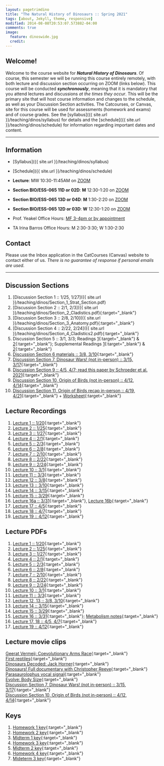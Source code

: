 ```yaml
---
layout: pagetrimdino
title: "The Natural History of Dinosaurs :: Spring 2021"
tags: [about, Jekyll, theme, responsive]
modified: 2014-08-08T20:53:07.573882-04:00
comments: true
image:
  feature: dinoswide.jpg
  credit:
---
```



## Welcome!
Welcome to the course website for ***Natural History of Dinosaurs***. Of course, this semester we will be running this course entirely remotely, with both lecture and discussion section occurring on ZOOM (links below). This course will be conducted ***synchronously***, meaning that it is mandatory that you attend lectures and discussions *at the times they occur*. This will be the primary site that will host course information and changes to the schedule, as well as your Discussion Section activities. The Catcourses, or Canvas, site for this course will be used for assessments (homework and exams) and of course grades. See the [syllabus]({{ site.url }}/teaching/dinos/syllabus) for details and the [schedule]({{ site.url }}/teaching/dinos/schedule) for information regarding important dates and content.

---

## Information
*	[Syllabus]({{ site.url }}/teaching/dinos/syllabus)  
* [Schedule]({{ site.url }}/teaching/dinos/schedule)  

*	**Lecture**: MW 10:30-11:45AM on [ZOOM](https://ucmerced.zoom.us/j/89025936181?pwd=bU9YSmNjT0xmR1dFVmUvanJ1aXRwQT09)  
*	**Section BIO/ESS-065 11D or 02D**: **M** 12:30-1:20 on [ZOOM](https://ucmerced.zoom.us/j/89530180696?pwd=TWxtMXhTTHJSR2VGKzB6Yy96SzZzZz09)  
*	**Section BIO/ESS-065 13D or 04D**: **M** 1:30-2:20 on [ZOOM](https://ucmerced.zoom.us/j/88311377473?pwd=cFo3OUdUZmg0dzEwanlWckdiMEt5Zz09)  
*	**Section BIO/ESS-065 12D or 03D**: **W** 12:30-1:20 on [ZOOM](https://ucmerced.zoom.us/j/84452104725?pwd=dFFuUFRjN2RmWWI2Vy92Yzl5YmdtZz09)  


*	Prof. Yeakel Office Hours: [MF 3-4pm or by appointment](https://ucmerced.zoom.us/j/89025936181?pwd=bU9YSmNjT0xmR1dFVmUvanJ1aXRwQT09)  
*	TA Irina Barros Office Hours: M 2:30-3:30; W 1:30-2:30  

## Contact
Please use the Inbox application in the CatCourses (Canvas) website to contact either of us. *There is no guarantee of response if personal emails are used.*

---

## Discussion Sections
1. [Discussion Section 1 :: 1/25, 1/27]({{ site.url }}/teaching/dinos/Section_1_Strat_Section.pdf)  
2. [Discussion Section 2 :: 2/1, 2/3]({{ site.url }}/teaching/dinos/Section_2_Cladistics.pdf){:target="_blank"}  
3. [Discussion Section 3 :: 2/8, 2/10]({{ site.url }}/teaching/dinos/Section_3_Anatomy.pdf){:target="_blank"}  
4. [Discussion Section 4 :: 2/22, 2/24]({{ site.url }}/teaching/dinos/Section_4_Cladistics2.pdf){:target="_blank"}  
5. Discussion Section 5 :: 3/1, 3/3; Readings [1](https://www.wired.com/2009/07/toucanbill/){:target="_blank"} & [2](https://www.smithsonianmag.com/science-nature/armored-dinosaurs-kept-cool-labyrinth-nose-canals-180971073/){:target="_blank"}; Supplemental Readings [1](https://journals.plos.org/plosone/article?id=10.1371/journal.pone.0207381){:target="_blank"} & [2](https://science.sciencemag.org/content/325/5939/468?ijkey=b5e9d5b337a93ab599c7c44bec9573a4cca5224e&keytype2=tf_ipsecsha){:target="_blank"}
6. [Discussion Section 6 materials :: 3/8, 3/10](https://ucmerced.box.com/s/4nxac80451bs7bze4m7gc2nyby579cio){:target="_blank"} 
7. [Discussion Section 7, Dinosaur Wars! (not in-person) :: 3/15, 3/17](https://ucmerced.box.com/s/gtbzmxc4oou7wmki8xyj60exusqew30q){:target="_blank"}  
8. [Discussion Section 9 :: 4/5, 4/7; read this paper by Schroeder et al. 2021](https://ucmerced.box.com/s/08jfqfcwdtnecfzc9djh0g42w87z5gi8){:target="_blank"} 
9. [Discussion Section 10, Origin of Birds (not in-person) :: 4/12, 4/14](https://ucmerced.box.com/s/yqr6fc2tci22jbheq7qmkjpr0yaqrwk8){:target="_blank"}  
10. [Discussion Section 11, Origin of Birds recap in-person :: 4/19, 4/21](https://ucmerced.box.com/s/yqr6fc2tci22jbheq7qmkjpr0yaqrwk8){:target="_blank"}  + [Worksheet](https://ucmerced.box.com/s/tj3sqx111hezniqemlt13zbd372niutf){:target="_blank"}

## Lecture Recordings
1. [Lecture 1 :: 1/20](https://ucmerced.box.com/s/1x6g3ujapak3eos71z0dj3r5ruyyvh6u){:target="_blank"}  
2. [Lecture 2 :: 1/25](https://ucmerced.box.com/s/nw428s0fl3o7bydyzn3cmi541b8f0xh1){:target="_blank"}  
3. [Lecture 3 :: 1/27](https://ucmerced.box.com/s/tpzrpndcm7eu7cnzl8afuclzi0563bl1){:target="_blank"}
4. [Lecture 4 :: 2/1](https://ucmerced.box.com/s/mi58b3yx7pt53znoajy2mpk39spldpxq){:target="_blank"}
5. [Lecture 5 :: 2/3](https://ucmerced.box.com/s/sz7jkomjp6s11w25mkke252kfo2t58bc){:target="_blank"}
6. [Lecture 6 :: 2/8](https://ucmerced.box.com/s/dg2dxdpmv3kbr4o4a3iwtvkgpwlh6pv2){:target="_blank"}
7. [Lecture 7 :: 2/10](https://ucmerced.box.com/s/5ap9f298iprpfxha08k1vlz9dg7s69wa){:target="_blank"}
8. [Lecture 8 :: 2/22](https://ucmerced.box.com/s/if64uoonjva6sueftpqd0nolpi1dap2g){:target="_blank"}
9. [Lecture 9 :: 2/24](https://ucmerced.box.com/s/9b5ma9s3gog38nedje6d5l559amwcck0){:target="_blank"}
10. [Lecture 10 :: 3/1](https://ucmerced.box.com/s/c15r03klvpi1849240ryjoadslvjrgkz){:target="_blank"}
11. [Lecture 11 :: 3/3](https://ucmerced.box.com/s/o0rp7j5zo3gr2xgcvld2nfzrobasoyow){:target="_blank"}  
12. [Lecture 12 :: 3/8](https://ucmerced.box.com/s/2mqx58x38o7465lu32jhi2ez9bbxg15g){:target="_blank"}  
13. [Lecture 13 :: 3/10](https://ucmerced.box.com/s/yc05wuidwe617mvodw3s15cyff5qw8jv){:target="_blank"}  
14. [Lecture 14 :: 3/15](https://ucmerced.box.com/s/hbb1c3wvwva6l3iuwqezyuz1rzsxbtig){:target="_blank"}  
15. [Lecture 15 :: 3/29](https://ucmerced.box.com/s/7nvl9ciq5x7jz7u52plxbmr105wg8f8p){:target="_blank"}  
16. [Lecture 16a :: 3/31](https://ucmerced.box.com/s/rwua132jbx9yu9j3ykvz9no3tqhl1046){:target="_blank"}, [Lecture 16b](https://ucmerced.box.com/s/6g4o5ghzxl75h839i0f2q38cd83zcbl1){:target="_blank"}  
17. [Lecture 17 :: 4/5](https://ucmerced.box.com/s/dmcjcitxye308zlu9eqpj8jqjql4yhs2){:target="_blank"}  
18. [Lecture 18 :: 4/7](https://ucmerced.box.com/s/tudztc35k5gi8cu10wo8p53zugvst2os){:target="_blank"}  
19. [Lecture 19 :: 4/12](https://ucmerced.box.com/s/4pthwvzaoman7op77jweww7gmrmaf6be){:target="_blank"}  


## Lecture PDFs
1. [Lecture 1 :: 1/20](https://ucmerced.box.com/s/mqmjjh4uagj6bqnpaats23qa0vmhrgt6){:target="_blank"}  
2. [Lecture 2 :: 1/25](https://ucmerced.box.com/s/rzknkdubsorm1r8geo04v7vab9r753j4){:target="_blank"}  
3. [Lecture 3 :: 1/27](https://ucmerced.box.com/s/38fuy8z6c0gg0r1hv4936q31znct1vd8){:target="_blank"}  
4. [Lecture 4 :: 2/1](https://ucmerced.box.com/s/m2or6vnt0jtil63c0lfhk4851gpgt3jo){:target="_blank"}  
5. [Lecture 5 :: 2/3](https://ucmerced.box.com/s/on6pwyxpnjza9sbj72mvn10rm73e8yv7){:target="_blank"}  
6. [Lecture 6 :: 2/8](https://ucmerced.box.com/s/svqehujoa20ytx2hi2lt17jj17kg3vrz){:target="_blank"}  
7. [Lecture 7 :: 2/10](https://ucmerced.box.com/s/2zmu70cj9tf49xd1l0yysm2xkm28i2k4){:target="_blank"} 
8. [Lecture 8 :: 2/22](https://ucmerced.box.com/s/ws62vjgdiyaadohptnvxnk3l2q0vypal){:target="_blank"}  
9. [Lecture 9 :: 2/24](https://ucmerced.box.com/s/2mgfmjc8xpby4z13fjtp6twa4n24clq5){:target="_blank"}  
10. [Lecture 10 :: 3/1](https://ucmerced.box.com/s/rz5xbdahkoqdi1l7pb29r9b5ydu21zw6){:target="_blank"}  
11. [Lecture 11 :: 3/3](https://ucmerced.box.com/s/gafgs05ecqv7itfwh9me6cfimtke0pi9){:target="_blank"}  
12. [Lecture 12, 13 :: 3/8, 3/10](https://ucmerced.box.com/s/67rj7fa8blvm888fsra93lu2q95azkt0){:target="_blank"}  
13. [Lecture 14 :: 3/15](https://ucmerced.box.com/s/ry5dfm9lzuy3jda5wfzcf640z2iq85bh){:target="_blank"}  
15. [Lecture 15 :: 3/29](https://ucmerced.box.com/s/dm4s0i0ll2ofw1xvgv6z1t5b33w98gzo){:target="_blank"}  
16. [Lecture 16 :: 3/31](https://ucmerced.box.com/s/vpa4odk3l0gycrgbjfbuznsi9dbnoc2u){:target="_blank"}; [Metabolism notes](https://ucmerced.box.com/s/p55xe1xak6ykmqurhfu6gvu6sz38g2ug){:target="_blank"}  
17. [Lecture 17, 18 :: 4/5, 4/7](https://ucmerced.box.com/s/hzynywo2f9nlxm529511ae1ipwfjmtgf){:target="_blank"}  
18. [Lecture 19 :: 4/12](https://ucmerced.box.com/s/dpdrvzmkoliwq5kbvnrmcx3d607wqdmd){:target="_blank"}  



## Lecture movie clips
[Geerat Vermeij: Coevolutionary Arms Race](https://ucmerced.box.com/s/h3c52gixgdvegpxkvaah3iuqffizryws){:target="_blank"}  
[First reptiles](https://ucmerced.box.com/s/sdtg7ncakwfdy966cmonshkrfrp2bqof){:target="_blank"}  
[Dinosaurs Decoded: Jack Horner](https://ucmerced.box.com/s/trnzzsepp2z81yvixk7pc5cg9vxiqj32){:target="_blank"}  
[Dinosaurs! Full documentary with Christopher Reeve](https://ucmerced.box.com/s/f3jp06kxm0isyuuoy1734y8omguhuedw){:target="_blank"}  
[Parasaurolophus vocal signal](https://ucmerced.box.com/s/2c9v71uwt2kai11ryrwqcz05e1amdr1l){:target="_blank"}  
[Evolve: Body Size](https://ucmerced.box.com/s/gu0d8258rw5kmmep7xpke4djc03sd6xm){:target="_blank"}  
[Discussion Section 7, Dinosaur Wars! (not in-person) :: 3/15, 3/17](https://ucmerced.box.com/s/gtbzmxc4oou7wmki8xyj60exusqew30q){:target="_blank"}  
[Discussion Section 10, Origin of Birds (not in-person) :: 4/12, 4/14](https://ucmerced.box.com/s/yqr6fc2tci22jbheq7qmkjpr0yaqrwk8){:target="_blank"}  



## Keys
1. [Homework 1 key](https://ucmerced.box.com/s/fyqie873aebjec71uze7l22t1ubhuqv1){:target="_blank"}  
2. [Homework 2 key](https://ucmerced.box.com/s/j0nhve5wgq9uakzuc0i16wg875hsj9h3){:target="_blank"}  
3. [Midterm 1 key](https://ucmerced.box.com/s/uwa06adiyb4r5fva2xxmwn298ldhk3gp){:target="_blank"}  
4. [Homework 3 key](https://ucmerced.box.com/s/uvl0p5dm9bxoxy44au16k929adyb3vo2){:target="_blank"}  
5. [Midterm 2 key](https://ucmerced.box.com/s/11yf8b91n9bfne6ic5tqwlrgwxwzhuiw){:target="_blank"}  
6. [Homework 4 key](https://ucmerced.box.com/s/fxqyk1rxdahm1f83826814n1r1nvsn5s){:target="_blank"}  
7. [Mideterm 3 key](https://ucmerced.box.com/s/c2f7idnir2ko9lkisfn1sxk0zrojugtx){:target="_blank"}  


<!-- ## Info
* Class time/location: MW 10:30-11:45 on ZOOM   -->
<!-- * Section time/location: M 12:30-1:20 in CLSSRM 279; W 1:30-2:20 in CLSSRM 288; M 6:30-7:20 in CLSSRM 203   -->
<!-- * Office hours: Justin (TBD); Irina (TBD)   -->
<!-- * [Syllabus](http://jdyeakel.github.io/teaching/dinos/Syllabus_spring2018.pdf)  
[Updated class schedule (*updated 2/25*)](http://jdyeakel.github.io/teaching/dinos/updatedsyllabus.pdf)   -->

<!-- 
> **Exam IV: Saturday May 5 from 8:00-11:00am	KOLLIG 217**  
> Covering Lectures 21 onwards and Chapters: 14, 16 and selected readings (below)  
> You will need the long-green SCANTRON (No. 882-E)  
> [Click here to see a picture of the required SCANTRON form](http://jdyeakel.github.io/teaching/dinos/scantron.jpg)  
> [Click here for the answer key to **Exam 4**](http://jdyeakel.github.io/teaching/dinos/nedry.jpg)  

---

## Lectures
* [Lecture 1: Timescales and fossilization](http://jdyeakel.github.io/teaching/dinos/lectures/01_Intro_paleo.pdf)  
* [Lecture 2: Evolution and Cladograms](http://jdyeakel.github.io/teaching/dinos/lectures/02_Evolution.pdf)  
* [Lecture 3: Early Life History 1](http://jdyeakel.github.io/teaching/dinos/lectures/03_EarlyLifeHistory_1.pdf)  
* [Lecture 4: Early Life History 2](http://jdyeakel.github.io/teaching/dinos/lectures/04_EarlyLifeHistory_2.pdf)  
* [Lecture 5: Intro to Dinosauria](http://jdyeakel.github.io/teaching/dinos/lectures/05_Dinosauria.pdf)  
* Lecture 6: Film  
* Lecture 7: Review [Notes for Exam I](http://jdyeakel.github.io/teaching/dinos/Notes_1.pdf)  
* [Lecture 8: Stegosauria](http://jdyeakel.github.io/teaching/dinos/lectures/08_Stegosauria.pdf)  
* [Lecture 9: Ankylosauria](http://jdyeakel.github.io/teaching/dinos/lectures/09_Ankylosauria.pdf)  
* [Lecture 10: Pachycephalosauria](http://jdyeakel.github.io/teaching/dinos/lectures/10_Pachy.pdf) 
* [Lecture 11: Ceratopsia](http://jdyeakel.github.io/teaching/dinos/lectures/11_Ceratopsia.pdf)  
* Lecture 12: [Ornithopods](http://jdyeakel.github.io/teaching/dinos/lectures/12_Ornithopods.pdf) & Review [Notes for Exam II](http://jdyeakel.github.io/teaching/dinos/Notes_2.pdf)  
* [Lectures 13 & 14: Sauropods](http://jdyeakel.github.io/teaching/dinos/lectures/13_14_Sauropods.pdf)  
* [Lecture 15: Metabolism](http://jdyeakel.github.io/teaching/dinos/lectures/15_Metabolism.pdf)  
* Lecture [16: Body size](http://jdyeakel.github.io/teaching/dinos/lectures/16_BodySize.pdf) & [17: Theropods](http://jdyeakel.github.io/teaching/dinos/lectures/17_Theropods_1.pdf)  
* Lecture 18: [Theropods II](http://jdyeakel.github.io/teaching/dinos/lectures/18_Theropods_2.pdf)  
* Lecture 19: [Birds](http://jdyeakel.github.io/teaching/dinos/lectures/19_Birds.pdf)  
* Lecture 20: Finish evolution of birds and [Notes for Exam III](http://jdyeakel.github.io/teaching/dinos/Notes_3.pdf)  
* Lecture 21: [Flying Reptiles](http://jdyeakel.github.io/teaching/dinos/lectures/21_Flying_Reptiles.pdf)  
* Lecture 22: [Swimming Reptiles](http://jdyeakel.github.io/teaching/dinos/lectures/22_Swimming_Reptiles.pdf)  
* Lecture 23: [Swimming Reptiles](http://jdyeakel.github.io/teaching/dinos/lectures/23_MesozoicWorld.pdf)  
* Lecture 24-25: [Crocs & Mammals](http://jdyeakel.github.io/teaching/dinos/lectures/24_25_Crocs_Mammals.pdf) and [Notes for Exam 4](http://jdyeakel.github.io/teaching/dinos/Notes_4.pdf)  
* Lecture 26: [The K-Pg Extinction](http://jdyeakel.github.io/teaching/dinos/lectures/26_Extinction.pdf)  

## Reading Assignments
* *1/17/18* Fastovsky Chapter 1 & 2  
* *1/22/18* Fastovsky Chapter 3  
* *1/24/18* Fastovsky Chapter 4  
* *1/31/18* Fastovsky Chapter 5  
* *2/05/18* Fastovsky Part III  
* *2/14/18* Fastovsky Chapter 10  
* *2/26/18* Fastovsky Chapter 11
* *3/05/18* Fastovsky Chapter 12
* *3/12/18* Fastovsky Part II and Chapter 9
* *3/19/18* Fastovsky Part IV and Chapter 13
* *3/21/18* Fastovsky Chapter 6 & 7
* *4/04/18* Fastovsky Chapter 8
* *4/16-18/18* [Earth Archive](http://www.eartharchives.org/articles/your-favorite-extinct-reptile-may-not-be-a-dinosaur/), **For section next week read: [The Evolution of Marine Reptiles](http://jdyeakel.github.io/teaching/dinos/Motani_Evo_Edu_Outreach_2009.pdf)**
* *4/23/18* Fastovsky Chapter 14
* *4/30/18* Fastovsky Chapter 16

## Section Materials
* [Section 1: Stratigraphy & Sedimentology](http://jdyeakel.github.io/teaching/dinos/Section_1_Strat_Section.pdf)  
* [Section 2: Cladistics](http://jdyeakel.github.io/teaching/dinos/Section_2_Cladistics.pdf)  
* [Section 3: Anatomy](http://jdyeakel.github.io/teaching/dinos/Section_3_Anatomy.pdf)  
* [Section 4: Cladistics 2](http://jdyeakel.github.io/teaching/dinos/Section_4_Cladistics2.pdf)  
* Section 5 Assignment: [Watch this movie](https://youtu.be/hVsuDIMRZwA) and then [complete this worksheet](http://jdyeakel.github.io/teaching/dinos/Section_5_Clash.pdf) (due the following section)   -->
